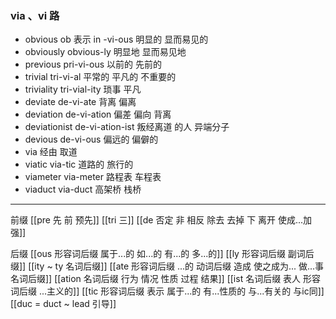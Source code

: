 ### via 、vi  路 

- obvious ob 表示 in -vi-ous 明显的 显而易见的  
- obviously obvious-ly 明显地  显而易见地
- previous pri-vi-ous 以前的 先前的
- trivial tri-vi-al 平常的 平凡的 不重要的
- triviality tri-vial-ity 琐事  平凡 
- deviate de-vi-ate 背离 偏离
- deviation de-vi-ation  偏差 偏向 背离
- deviationist de-vi-ation-ist 叛经离道 的人 异端分子 
- devious de-vi-ous 偏远的  偏僻的
- via  经由 取道 
- viatic via-tic 道路的 旅行的
- viameter via-meter 路程表 车程表
- viaduct via-duct 高架桥 栈桥

---
前缀
[[pre  先 前 预先]]
[[tri 三]]
[[de  否定  非 相反  除去 去掉  下  离开 使成...加强]]

后缀
[[ous 形容词后缀 属于...的 如...的 有...的 多...的]]
[[ly  形容词后缀 副词后缀]]
[[ity  ~ ty 名词后缀]]
[[ate 形容词后缀  ...的 动词后缀 造成 使之成为... 做...事 名词后缀]]
[[ation 名词后缀  行为 情况 性质 过程 结果]]
[[ist  名词后缀 表人 形容词后缀 ...主义的]]
[[tic  形容词后缀 表示 属于...的 有...性质的  与...有关的 与ic同]]
[[duc = duct ~ lead 引导]]